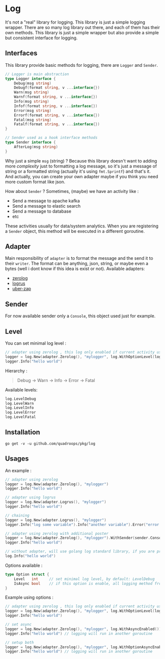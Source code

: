 # Log

It's not a "real" library for logging.  This library is just a simple logging wrapper.  There are so many
log library out there, and each of them has their own methods.  This library is just a simple wrapper but also
provide a simple but consistent interface for logging.

## Interfaces

This library provide basic methods for logging, there are `Logger` and `Sender`. 

```go
// Logger is main abstraction
type Logger interface {
	Debug(msg string)
	Debugf(format string, v ...interface{})
	Warn(msg string)
	Warnf(format string, v ...interface{})
	Info(msg string)
	Infof(format string, v ...interface{})
	Error(msg string)
    Errorf(format string, v ...interface{})
    Fatal(msg string)
    Fatalf(format string, v ...interface{})
}

// Sender used as a hook interface methods
type Sender interface {
    AfterLog(msg string)
} 

```

Why just a simple `msg` (string) ? Because this library doesn't want to adding more _complexity_ just to formatting a log message, so it's just a message of string
or a formatted string (actually it's using `fmt.Sprintf`) and that's it.  And actually, you can create your own adapter maybe if you think you need
more custom format like json.

How about `Sender` ? Sometimes, (maybe) we have an activity like : 

- Send a message to apache kafka
- Send a message to elastic search
- Send a message to database
- etc

These activities usually for data/system analytics.  When you are registering a `Sender` object, this method will be executed in a different goroutine.

## Adapter

Main responsibility of `adapter` is to format the message and the send it to their `writer`.  The format can be anything, json, string, or maybe even a bytes (well i dont know if this idea is exist or not).  Available adapters:

- [zerolog](https://github.com/rs/zerolog)
- [logrus](https://github.com/sirupsen/logrus)
- [uber-zap](https://github.com/uber-go/zap)

## Sender

For now available sender only a `Console`, this object used just for example.

## Level

You can set minimal log level : 

```go
// adapter using zerolog , this log only enabled if current activity using Info
logger = log.New(adapter.Zerolog(), "mylogger", log.WithOptionLevel(log.LevelInfo))
logger.Info("hello world")
```

Hierarchy :

> Debug -> Warn -> Info -> Error -> Fatal 

Available levels:

```go
log.LevelDebug
log.LevelWarn
log.LevelInfo
log.LevelError
log.LevelFatal
```

## Installation

```
go get -v -u github.com/quadroops/pkg/log
```

## Usages

An example :

```go
// adapter using zerolog 
logger = log.New(adapter.Zerolog(), "mylogger")
logger.Info("hello world")

// adapter using logrus
logger = log.New(adapter.Logrus(), "mylogger")
logger.Info("hello world")

// chaining
logger = log.New(adapter.Logrus(), "mylogger")
logger.Info("log some variable").Info("another variable").Error("error here")

// adapter using zerolog with additional poster
logger = log.New(adapter.Zerolog(), "mylogger").WithSender(sender.Console())
logger.Info("hello world")

// without adapter, will use golang log standard library, if you are prefer this way, you can't use `Sender`
log.Info("hello world")
```

Options available :

```go
type Option struct {
    Level   int     // set minimal log level, by default: LevelDebug
    IsAsync bool    // if this option is enable, all logging method from an adapter will run in another goroutines, by default: false
}
```

Example using options :

```go
// adapter using zerolog , this log only enabled if current activity using Info
logger = log.New(adapter.Zerolog(), "mylogger", log.WithOptionLevel(log.LevelInfo))
logger.Info("hello world")

// set async
logger = log.New(adapter.Zerolog(), "mylogger", log.WithAsyncEnabled())
logger.Info("hello world") // logging will run in another goroutine 

// setup both
logger = log.New(adapter.Zerolog(), "mylogger", log.WithOptionAsyncEnabled(), log.WithOptionLevel(log.LevelInfo))
logger.Info("hello world") // logging will run in another goroutine 
```